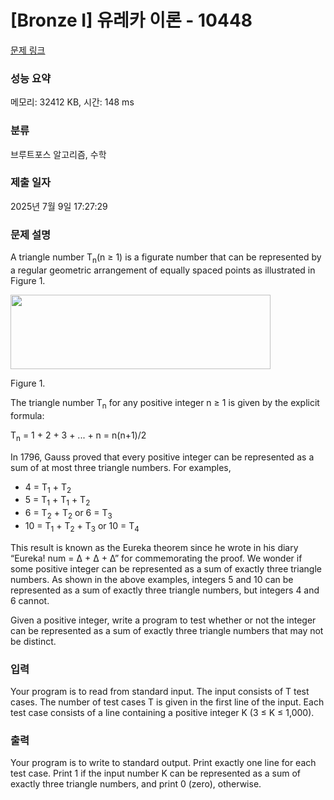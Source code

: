 # [Bronze I] 유레카 이론 - 10448 

[문제 링크](https://www.acmicpc.net/problem/10448) 

### 성능 요약

메모리: 32412 KB, 시간: 148 ms

### 분류

브루트포스 알고리즘, 수학

### 제출 일자

2025년 7월 9일 17:27:29

### 문제 설명

<p>A triangle number T<sub>n</sub>(n ≥ 1) is a figurate number that can be represented by a regular geometric arrangement of equally spaced points as illustrated in Figure 1.</p>

<p><img alt="" src="https://www.acmicpc.net/upload/images2/eureka.png" style="height:119px; width:416px"></p>

<p>Figure 1.</p>

<p>The triangle number T<sub>n</sub> for any positive integer n ≥ 1 is given by the explicit formula:</p>

<p>T<sub>n</sub> = 1 + 2 + 3 + ... + n = n(n+1)/2</p>

<p>In 1796, Gauss proved that every positive integer can be represented as a sum of at most three triangle numbers. For examples,</p>

<ul>
	<li>4 = T<sub>1</sub> + T<sub>2</sub></li>
	<li>5 = T<sub>1</sub> + T<sub>1</sub> + T<sub>2</sub></li>
	<li>6 = T<sub>2</sub> + T<sub>2</sub> or 6 = T<sub>3</sub></li>
	<li>10 = T<sub>1</sub> + T<sub>2</sub> + T<sub>3</sub> or 10 = T<sub>4</sub></li>
</ul>

<p>This result is known as the Eureka theorem since he wrote in his diary “Eureka! num = Δ + Δ + Δ” for commemorating the proof. We wonder if some positive integer can be represented as a sum of exactly three triangle numbers. As shown in the above examples, integers 5 and 10 can be represented as a sum of exactly three triangle numbers, but integers 4 and 6 cannot.</p>

<p>Given a positive integer, write a program to test whether or not the integer can be represented as a sum of exactly three triangle numbers that may not be distinct.</p>

### 입력 

 <p>Your program is to read from standard input. The input consists of T test cases. The number of test cases T is given in the first line of the input. Each test case consists of a line containing a positive integer K (3 ≤ K ≤ 1,000).</p>

### 출력 

 <p>Your program is to write to standard output. Print exactly one line for each test case. Print 1 if the input number K can be represented as a sum of exactly three triangle numbers, and print 0 (zero), otherwise.</p>

